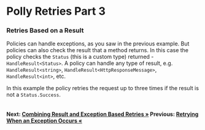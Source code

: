# Polly Retries Part 3

### Retries Based on a Result
Policies can handle exceptions, as you saw in the previous example. But policies can also check the result that a method  returns. In this case the policy checks the `Status` (this is a custom type) returned - `HandleResult<Status>`. A policy can handle any type of result, e.g. `HandleResult<string>`, `HandleResult<HttpResponseMessage>`, `HandleResult<int>`, etc. 

In this example the policy retries the request up to three times if the result is not a `Status.Success`.

``` cs --region retryIfIncorrectStatus --source-file .\src\Program.cs --project .\src\PollyDemo.csproj 
```

#### Next: [Combining Result and Exception Based Retries  &raquo;](./retryIfIncorrectStatusOrException.md) Previous: [Retrying When an Exception Occurs &laquo;](retryIfException.md)
